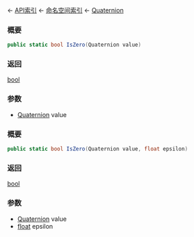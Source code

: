 ← [API索引](Api-Index) ← [命名空间索引](Namespace-Index) ← [Quaternion](VRageMath.Quaternion)

### 概要

```csharp
public static bool IsZero(Quaternion value)
```

### 返回

[bool](https://docs.microsoft.com/en-us/dotnet/api/System.Boolean?view=netframework-4.6)

### 参数

* [Quaternion](VRageMath.Quaternion) value
### 概要

```csharp
public static bool IsZero(Quaternion value, float epsilon)
```

### 返回

[bool](https://docs.microsoft.com/en-us/dotnet/api/System.Boolean?view=netframework-4.6)

### 参数

* [Quaternion](VRageMath.Quaternion) value
* [float](https://docs.microsoft.com/en-us/dotnet/api/System.Single?view=netframework-4.6) epsilon
